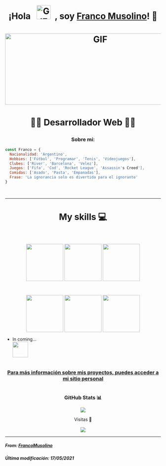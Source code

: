 <h1><p align="center">¡Hola &nbsp; <img src="https://upload.wikimedia.org/wikipedia/commons/a/a9/Rotating_earth_%28large%29_transparent.gif" alt="GIF" width=45px height=45px>  &nbsp;, soy <a href="https://github.com/FrancoMusolino"> Franco Musolino</a>! 👋</p></h1>

# <p align="center"><img src="https://i.pinimg.com/originals/52/e2/db/52e2dbef7685a6e14544240a4172db15.gif" alt="GIF" width=600px height=230px></p>

# <p align="center">👨‍💻 Desarrollador Web 👨‍💻</p> 


<h3 align="center">Sobre mí:</h3>

``` javascript
const Franco = {
  Nacionalidad: 'Argentino',
  Hobbies: ['Fútbol', 'Programar', 'Tenis', 'Videojuegos'],
  Clubes: ['River', 'Barcelona', 'Velez'],
  Juegos: ['Fifa', 'Cod', 'Rocket League', 'Assassin's Creed'],
  Comidas: ['Asado', 'Pasta', 'Empanadas'],
  Frase: 'La ignorancia solo es divertida para el ignorante'
}

```
</br>

<hr>

# <p align="center">My skills 💻 </p>

</br>

<p align="center">

<img src="https://image.flaticon.com/icons/png/512/1216/1216733.png"  align="center" width=120px height=120px>
<img src="https://cdn.iconscout.com/icon/free/png-256/css-131-722685.png"  align="center" width=120px height=120px>
<img src="https://images.vexels.com/media/users/3/166403/isolated/preview/a5a33bf3004830a2bd581e9fa65de660-icono-del-lenguaje-de-programaci-oacute-n-javascript-by-vexels.png" width=120px height=120px align="center">

</p>

</br>

<p align="center">

<img src="https://cdn.iconscout.com/icon/free/png-256/bootstrap-7-1175254.png"  align="center" width=120px height=120px>
<img src="https://seeklogo.com/images/T/tailwind-css-logo-5AD4175897-seeklogo.com.png"  align="center" width=120px height=120px>
<img src="https://midu.dev/images/tags/github.png"  align="center" width=120px height=120px>

</p>

- <p align="left">In coming...  </br> <img src="https://4.bp.blogspot.com/-_YSVTe2ekBU/XKMntJDH0ZI/AAAAAAAAXNk/3d48i_XShWwvoMNj0YJWp2J4_Woh9dzGgCLcBGAs/s1600/reactjs%2Btutorial.png" width=50px height=50px align="center"></p>


# <h3 align="center"><a href="">Para más información sobre mis proyectos, puedes acceder a mi sitio personal</a></h3>

# <h3 align="center">GitHub Stats 📊</h3>

<p align="center"><img src="https://github-readme-stats.vercel.app/api?username=FrancoMusolino&show_icons=true&theme=synthwave"></p>

<p align="center">Visitas 👀 </br></br>
<img src="https://profile-counter.glitch.me/%7BFrancoMusolino%7D/count.svg">
</p>

<hr>

<h5 align="left">From: <a href="">FrancoMusolino</a></h5>
<h5 align="left">Última modificación: 17/05/2021</h5>




<!--
**FrancoMusolino/FrancoMusolino** is a ✨ _special_ ✨ repository because its `README.md` (this file) appears on your GitHub profile.

Here are some ideas to get you started:

- 🔭 I’m currently working on ...
- 🌱 I’m currently learning ...
- 👯 I’m looking to collaborate on ...
- 🤔 I’m looking for help with ...
- 💬 Ask me about ...
- 📫 How to reach me: ...
- 😄 Pronouns: ...
- ⚡ Fun fact: ...
-->



